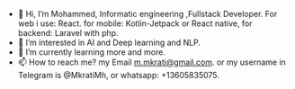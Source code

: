 - 👋 Hi, I’m Mohammed, Informatic engineering ,Fullstack Developer. For web i use: React. for mobile: Kotlin-Jetpack or React native, for backend: Laravel with php.
- 👀 I’m interested in AI and Deep learning and NLP.
- 🌱 I’m currently learning more and more.
- 📫 How to reach me? my Email m.mkrati@gmail.com. or my username in Telegram is @MkratiMh, or whatsapp: +13605835075.

<!---
mohamedmkr/mohamedmkr is a ✨ special ✨ repository because its `README.md` (this file) appears on your GitHub profile.
You can click the Preview link to take a look at your changes.
--->

